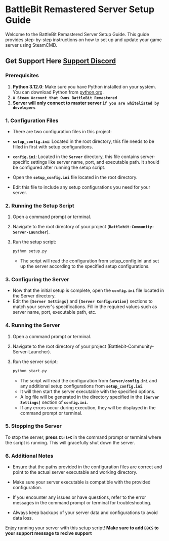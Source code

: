 # BattleBit Remastered Server Setup Guide

Welcome to the BattleBit Remastered Server Setup Guide. This guide provides step-by-step instructions on how to set up and update your game server using SteamCMD.

## Get Support Here [Support Discord](https://discord.gg/5HVygFQJaja)

### Prerequisites

1. **Python 3.12.0**: Make sure you have Python installed on your system. You can download Python from [python.org](https://www.python.org/downloads/).
2. **`A Steam Account that Owns BattleBit Remastered`**
3. **Server will only connect to master server `if you are whitelisted by developers`**

### 1. Configuration Files

- There are two configuration files in this project:

- **`setup_config.ini`**: Located in the root directory, this file needs to be filled in first with setup configurations.
- **`config.ini`**: Located in the **`Server`** directory, this file contains server-specific settings like server name, port, and executable path. It should be configured after running the setup script.

- Open the **`setup_config.ini`** file located in the root directory.
- Edit this file to include any setup configurations you need for your server.

### 2. Running the Setup Script

1. Open a command prompt or terminal.
2. Navigate to the root directory of your project (**`Battlebit-Community-Server-Launcher`**).

3. Run the setup script:

    ```bash
    python setup.py
    ```

    - The script will read the configuration from setup_config.ini and set up the server according to the specified setup configurations.

### 3. Configuring the Server

- Now that the initial setup is complete, open the **`config.ini`** file located in the Server directory.
- Edit the **`[Server Settings]`** and **`[Server Configuration]`** sections to match your server's specifications. Fill in the required values such as server name, port, executable path, etc.

### 4. Running the Server

1. Open a command prompt or terminal.

2. Navigate to the root directory of your project (Battlebit-Community-Server-Launcher).

3. Run the server script:

    ```bash
    python start.py
    ```

    - The script will read the configuration from **`Server/config.ini`** and any additional setup configurations from **`setup_config.ini`**.
    - It will then start the server executable with the specified options.
    - A log file will be generated in the directory specified in the **`[Server Settings]`** section of **`config.ini`**.
    - If any errors occur during execution, they will be displayed in the command prompt or terminal.

### 5. Stopping the Server

To stop the server, **press `Ctrl+C`** in the command prompt or terminal where the script is running. This will gracefully shut down the server.

### 6. Additional Notes

- Ensure that the paths provided in the configuration files are correct and point to the actual server executable and working directory.

- Make sure your server executable is compatible with the provided configuration.

- If you encounter any issues or have questions, refer to the error messages in the command prompt or terminal for troubleshooting.

- Always keep backups of your server data and configurations to avoid data loss.

Enjoy running your server with this setup script! **Make sure to add `BBCS` to your support message to recive support**
